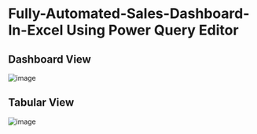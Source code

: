 # Fully-Automated-Sales-Dashboard-In-Excel Using Power Query Editor

## Dashboard View
![image](https://user-images.githubusercontent.com/66690240/141087790-baebb58d-a6e1-471b-9426-a363b32c56fa.png)

## Tabular View
![image](https://user-images.githubusercontent.com/66690240/141088022-a2a72f40-949b-4a9a-85ce-af1d5d139a9b.png)
